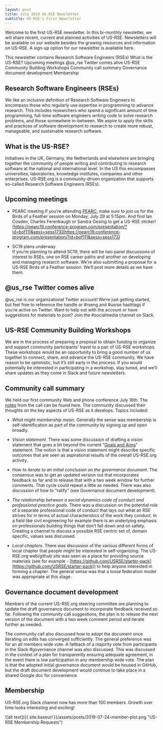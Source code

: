 ```yaml
---
layout: post
title: July 2019 US-RSE Newsletter
subtitle: US-RSE's First Newsletter
---
```



Welcome to the first US-RSE newsletter. In this bi-monthly newsletter,
we will share recent, current and planned activities of
US-RSE. Newsletters will be available on our website besides the
growing resources and information on US-RSE. A sign-up option for our
newsletter is available here.

This newsletter contains
Research Software Engineers (RSEs)
What is the US-RSE?
Upcoming meetings
@us_rse Twitter comes alive
US-RSE Community Building Workshops
Community call summary
Governance document development
Membership

## Research Software Engineers (RSEs)

We like an inclusive definition of Research Software Engineers to
encompass those who regularly use expertise in programming to advance
research. This includes researchers who spend a significant amount of
time programming, full-time software engineers writing code to solve
research problems, and those somewhere in-between. We aspire to apply
the skills and practices of software development to research to create
more robust, manageable, and sustainable research software.

## What is the US-RSE? 

Initiatives in the UK, Germany, the Netherlands and elsewhere are
bringing together the community of people writing and contributing to
research software at the national and international level. In the US
this encompasses universities, laboratories, knowledge institutes,
companies and other enterprises. US-RSE.org is a community-driven
organization that supports so-called Research Software Engineers
(RSEs).

## Upcoming meetings  

* PEARC meeting 
If you’re attending [PEARC](https://www.pearc19.pearc.org), make sure
to join us for the Birds of a Feather session on Monday, July 29 at
5:15pm. And find Ian Cosden, Charles Ferenbaugh or Sandra Gesing to
get a US-RSE sticker!
[https://pearc19.conference-program.com/presentation/?id=bof111&sess=sess173](https://pearc19.conference-program.com/presentation/?id=bof111&sess=sess173)

* SC19 plans underway  
If you’re planning to attend SC19, there will be two panel discussions
of interest to RSEs, one on RSE career paths and another on developing
and managing research software.  We’re also submitting a proposal for
a US-RSE Birds of a Feather session.  We’ll post more details as we
have them.

## @us_rse Twitter comes alive  
@us_rse is our organizational Twitter account!  We’re just getting
started, but feel free to reference the handle or #rseng and #usrse
hashtags if you’re active on Twitter.  Want to help out with the
account or have suggestions for materials to post? Join the
#socialmedia channel on Slack.

## US-RSE Community Building Workshops  

We are in the process of preparing a proposal to obtain funding to
organize and support community participants’ travel to a pair of
US-RSE workshops.  These workshops would be an opportunity to bring a
good number of us together to connect, share, and advance the US-RSE
community.  We have reason to be optimistic, but it’s still early in
the process.  If you would potentially be interested in participating
in a workshop, stay tuned, and we’ll share updates as they come in
Slack and future newsletters.

## Community call summary

We held our first community Web and phone conference July 16th. The
[notes](https://drive.google.com/open?id=1XOUC0v8Sjn3gvMqZNtaOx24FdrQTx2xWoU-LghUW1-s)
from the call can be found here. The community discussed their
thoughts on the key aspects of US-RSE as it develops. Topics included:

* *What might membership mean*. Generally the sense was membership is
   self-identification as part of the community by signing up and open
   broadly.

* *Vision statement*. There was some discussion of drafting a vision
   statement that goes a bit beyond the current “[Goals and
   Aims](https://us-rse.org/mission/)” statement. The notion is that a
   vision statement might describe specific outcomes that are seen as
   aspirational results of the overall US-RSE.org activity.

* *How to iterate to an initial conclusion on the governance
   document*. The consensus was to get an updated version out that
   incorporates feedback so far and to release that with a two week
   window for further comments. That cycle could repeat a little as
   needed. There was also discussion of how to “ratify” (see
   Governance document development).

* *The relationship between a social dynamics code of conduct and
   professional practice goals*. There was a discussion on the
   potential role of a separate professional code of conduct that lays
   out what an RSE strives for in terms of actual characteristics of
   the work they conduct. In a field like civil engineering for
   example there is an underlying emphasis on professionals building
   things that don’t fall down and on safety. Creating a channel to
   discuss a possible RSE centric set of, domain specific, values was
   discussed.

* *Local chapters*. There was discussion of the various different
   forms of local chapter that people might be interested in
   self-organizing. The US-RSE.org web/github site was seen as a place
   for providing source materials (see for example -
   [https://github.com/USRSE/starter-pack](https://github.com/USRSE/starter-pack))
   to help anyone interested in forming a chapter. The general sense
   was that a loose federation model was appropriate at this stage.

## Governance document development  

Members of the current US-RSE.org steering committee are planning to
update the draft governance document to incorporate feedback received
so far. Following the community call suggestions, the plan is to
release the next version of the document with a two week comment
period and iterate further as needed.

The community call also discussed how to adopt the document once
iterating on edits has converged sufficiently. The general preference
was for an all members wide vote. A fallback of a majority vote from
participants in the Slack #governance channel was also discussed. This
was discussed in the context of a plan for transparently ensuring
adequate agreement, in the event there is low participation in any
membership wide vote. The plan is that the adopted initial governance
document would be housed in GitHub, but the draft document development
would continue to take place in a shared Google doc for convenience.

## Membership 

US-RSE.org Slack channel now has more than 100
members. Growth over time looks interesting and exciting!

![alt text]({{ site.baseurl }}/assets/posts/2019-07-24-member-plot.png "US-RSE Membership Requests")